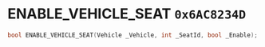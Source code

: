 # ENABLE_VEHICLE_SEAT `0x6AC8234D`

```cpp
bool ENABLE_VEHICLE_SEAT(Vehicle _Vehicle, int _SeatId, bool _Enable);
```
